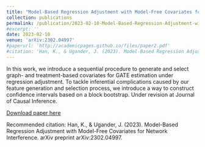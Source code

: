 ```yaml
---
title: "Model-Based Regression Adjustment with Model-Free Covariates for Network Interference"
collection: publications
permalink: /publication/2023-02-10-Model-Based-Regression-Adjustment-with-Model-Free-Covariates-for-Network-Interference
#excerpt: ''
date: 2023-02-10
venue: 'arXiv:2302.04997'
#paperurl: 'http://academicpages.github.io/files/paper2.pdf'
#citation: 'Han, K., & Ugander, J. (2023). Model-Based Regression Adjustment with Model-Free Covariates for Network Interference. arXiv preprint arXiv:2302.04997.'
---
```


In this work, we introduce a sequential procedure to generate and select graph- and treatment-based covariates for GATE estimation under regression adjustment. To tackle inferential complications caused by our feature generation and selection process, we introduce a way to construct confidence intervals based on a block bootstrap. Under revision at Journal of Causal Inference.

[Download paper here](http://kevinwhan.github.io/files/paper-regadj.pdf)

Recommended citation: Han, K., & Ugander, J. (2023). Model-Based Regression Adjustment with Model-Free Covariates for Network Interference. arXiv preprint arXiv:2302.04997.